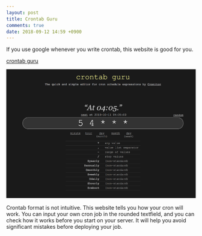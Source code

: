 ```yaml
---
layout: post
title: Crontab Guru
comments: true
date: 2018-09-12 14:59 +0900
---
```


If you use google whenever you write crontab, this website is good for you.

[crontab guru](https://crontab.guru/)

![crontab guru screenshot](/assets/image/crontabguru.png)

Crontab format is not intuitive. This website tells you how your cron will work.
You can input your own cron job in the rounded textfield, and you can check how it works before you start on your server.
It will help you avoid significant mistakes before deploying your job.
